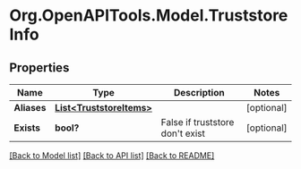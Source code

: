 # Org.OpenAPITools.Model.TruststoreInfo
## Properties

Name | Type | Description | Notes
------------ | ------------- | ------------- | -------------
**Aliases** | [**List&lt;TruststoreItems&gt;**](TruststoreItems.md) |  | [optional] 
**Exists** | **bool?** | False if truststore don&#39;t exist | [optional] 

[[Back to Model list]](../README.md#documentation-for-models) [[Back to API list]](../README.md#documentation-for-api-endpoints) [[Back to README]](../README.md)

